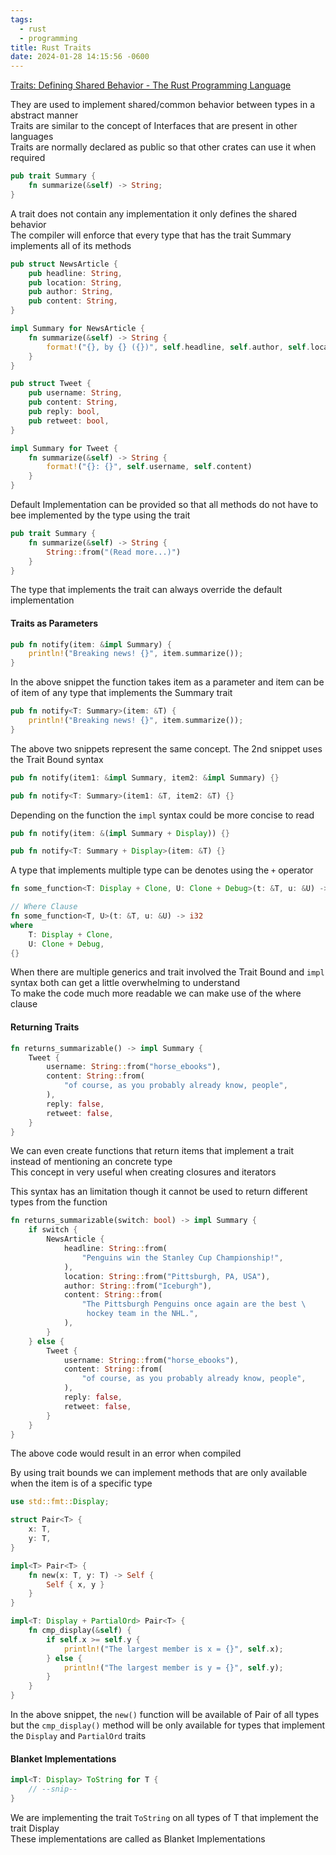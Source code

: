 ```yaml
---
tags:
  - rust
  - programming
title: Rust Traits
date: 2024-01-28 14:15:56 -0600
---
```


[Traits: Defining Shared Behavior - The Rust Programming Language](https://doc.rust-lang.org/stable/book/ch10-02-traits.html)

They are used to implement shared/common behavior between types in a abstract manner  
Traits are similar to the concept of Interfaces that are present in other languages  
Traits are normally declared as public so that other crates can use it when required

```rust
pub trait Summary {
    fn summarize(&self) -> String;
}
```

A trait does not contain any implementation it only defines the shared behavior  
The compiler will enforce that every type that has the trait Summary implements all of its methods 

```rust
pub struct NewsArticle {
    pub headline: String,
    pub location: String,
    pub author: String,
    pub content: String,
}

impl Summary for NewsArticle {
    fn summarize(&self) -> String {
        format!("{}, by {} ({})", self.headline, self.author, self.location)
    }
}

pub struct Tweet {
    pub username: String,
    pub content: String,
    pub reply: bool,
    pub retweet: bool,
}

impl Summary for Tweet {
    fn summarize(&self) -> String {
        format!("{}: {}", self.username, self.content)
    }
}
```

Default Implementation can be provided so that all methods do not have to bee implemented by the type using the trait

```rust
pub trait Summary {
    fn summarize(&self) -> String {
        String::from("(Read more...)")
    }
}
```

The type that implements the trait can always override the default implementation

#### Traits as Parameters

```rust
pub fn notify(item: &impl Summary) {
    println!("Breaking news! {}", item.summarize());
}
```

In the above snippet the function takes item as a parameter and item can be of item of any type that implements the Summary trait

```rust
pub fn notify<T: Summary>(item: &T) {
    println!("Breaking news! {}", item.summarize());
}
```

The above two snippets represent the same concept. The 2nd snippet uses the Trait Bound syntax  

```rust
pub fn notify(item1: &impl Summary, item2: &impl Summary) {}

pub fn notify<T: Summary>(item1: &T, item2: &T) {}
```

Depending on the function the `impl` syntax could be more concise to read

```rust
pub fn notify(item: &(impl Summary + Display)) {}

pub fn notify<T: Summary + Display>(item: &T) {}
```

A type that implements multiple type can be denotes using the `+` operator

```rust
fn some_function<T: Display + Clone, U: Clone + Debug>(t: &T, u: &U) -> i32 {}

// Where Clause
fn some_function<T, U>(t: &T, u: &U) -> i32
where
    T: Display + Clone,
    U: Clone + Debug,
{}
```

When there are multiple generics and trait involved the Trait Bound and `impl` syntax both can get a little overwhelming to understand  
To make the code much more readable we can make use of the where clause

#### Returning Traits

```rust
fn returns_summarizable() -> impl Summary {
    Tweet {
        username: String::from("horse_ebooks"),
        content: String::from(
            "of course, as you probably already know, people",
        ),
        reply: false,
        retweet: false,
    }
}
```

We can even create functions that return items that implement a trait instead of mentioning an concrete type  
This concept in very useful when creating closures and iterators

This syntax has an limitation though it cannot be used to return different types from the function

```rust
fn returns_summarizable(switch: bool) -> impl Summary {
    if switch {
        NewsArticle {
            headline: String::from(
                "Penguins win the Stanley Cup Championship!",
            ),
            location: String::from("Pittsburgh, PA, USA"),
            author: String::from("Iceburgh"),
            content: String::from(
                "The Pittsburgh Penguins once again are the best \
                 hockey team in the NHL.",
            ),
        }
    } else {
        Tweet {
            username: String::from("horse_ebooks"),
            content: String::from(
                "of course, as you probably already know, people",
            ),
            reply: false,
            retweet: false,
        }
    }
}
```

The above code would result in an error when compiled

By using trait bounds we can implement methods that are only available when the item is of a specific type

```rust
use std::fmt::Display;

struct Pair<T> {
    x: T,
    y: T,
}

impl<T> Pair<T> {
    fn new(x: T, y: T) -> Self {
        Self { x, y }
    }
}

impl<T: Display + PartialOrd> Pair<T> {
    fn cmp_display(&self) {
        if self.x >= self.y {
            println!("The largest member is x = {}", self.x);
        } else {
            println!("The largest member is y = {}", self.y);
        }
    }
}
```

In the above snippet, the `new()` function will be available of Pair of all types but the `cmp_display()` method will be only available for types that implement the `Display` and `PartialOrd` traits

#### Blanket Implementations

```rust
impl<T: Display> ToString for T {
    // --snip--
}
```

We are implementing the trait `ToString` on all types of T that implement the trait Display  
These implementations are called as Blanket Implementations
